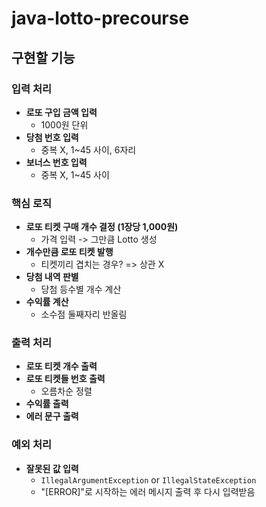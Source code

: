 # java-lotto-precourse

## 구현할 기능

### 입력 처리

- **로또 구입 금액 입력**
  - 1000원 단위
- **당첨 번호 입력**
  - 중복 X, 1~45 사이, 6자리
- **보너스 번호 입력**
  - 중복 X, 1~45 사이

### 핵심 로직

- **로또 티켓 구매 개수 결정 (1장당 1,000원)**
  - 가격 입력 -> 그만큼 Lotto 생성
- **개수만큼 로또 티켓 발행**
  - 티켓끼리 겹치는 경우? => 상관 X
- **당첨 내역 판별**
  - 당첨 등수별 개수 계산
- **수익률 계산**
  - 소수점 둘째자리 반올림

### 출력 처리

- **로또 티켓 개수 출력**
- **로또 티켓들 번호 출력**
  - 오름차순 정렬
- **수익률 출력**
- **에러 문구 출력**

### 예외 처리

- **잘못된 값 입력**
    - `IllegalArgumentException` or `IllegalStateException`
    - "[ERROR]"로 시작하는 에러 메시지 출력 후 다시 입력받음